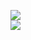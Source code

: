 [![](https://img.shields.io/badge/Made%20With-Github%20Spray-lightgrey.svg?style=for-the-badge&logo=github)](https://github.com/Annihil/github-spray#5848)  
[![](https://i.imgur.com/2DrTn0Z.gif)](https://github.com/Annihil/github-spray)